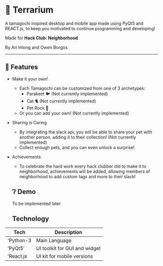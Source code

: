 # 🌱 Terrarium
A tamagochi inspired desktop and mobile app made using PyQt5 and REACT.js, to keep you motivated to continue programming and developing!

Made for **Hack Club: Neighborhood** 

By Ari Inlong and Owen Borgos

---

## 📃 Features

- Make it your own!
    - Each Tamagochi can be customized from one of 3 archetypes:
        - Parakeet 🐦 (Not currently implemented)
        - Cat 🐈 (Not currently implemented)
        - Pet Rock 🌚
    - Or you can add your own! (Not currently implemented)
- Sharing is Caring
    - By integrating the slack api, you will be able to share your pet with another person, adding it to their collection! (Not currently implemented)
    - Collect enough pets, and you can even unlock a surprise!
- Achievements
    - To celebrate the hard work every hack clubber did to make it to neighborhood, achievements will be added, allowing members of neighborhood to add custom tags and more to their slack!
 
  ## ❔ Demo

  To be implemented later

  ## Technology
|Tech  |Description                           |
|---------|-----------                        |   
|'Python-3| Main Language                     |
|'PyQt5'  | UI toolkit for GUI and widget     |
|'React.js| UI kit for mobile versions        |
